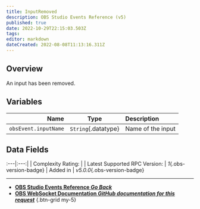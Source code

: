 ```yaml
---
title: InputRemoved
description: OBS Studio Events Reference (v5)
published: true
date: 2022-10-29T22:15:03.503Z
tags: 
editor: markdown
dateCreated: 2022-08-08T11:13:16.311Z
---
```


## Overview
An input has been removed.

## Variables
Name | Type | Description | 
----:|:----:|:------------|
`obsEvent.inputName` | `String`{.datatype} | Name of the input

## Data Fields
:---|:---:|
| Complexity Rating: | <span class="stars stars--2"></span>
| Latest Supported RPC Version: | *1*{.obs-version-badge}
| Added in | *v5.0.0*{.obs-version-badge}

---

- [<i class="mdi mdi-chevron-left"></i>**OBS Studio Events Reference *Go Back***](/Broadcasters/OBS/Events)
- [<i class="mdi mdi-github"></i> **OBS WebSocket Documentation *GitHub documentation for this request***](https://github.com/obsproject/obs-websocket/blob/master/docs/generated/protocol.md#inputremoved)
{.btn-grid my-5}